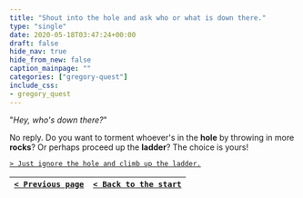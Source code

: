 ```yaml
---
title: "Shout into the hole and ask who or what is down there."
type: "single"
date: 2020-05-18T03:47:24+00:00
draft: false
hide_nav: true
hide_from_new: false
caption_mainpage: ""
categories: ["gregory-quest"]
include_css:
- gregory_quest
---
```


"*Hey, who's down there?*"

No reply. Do you want to torment whoever's in the **hole** by throwing in more **rocks**? Or perhaps proceed up the **ladder**? The choice is yours!

[``> Just ignore the hole and climb up the ladder.``](../57)

|[``< Previous page``](../55)|[``< Back to the start``](../)|
|---|---|